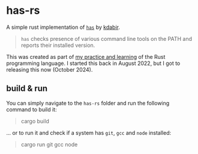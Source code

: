 # has-rs

A simple rust implementation of [`has`](https://github.com/kdabir/has) by [kdabir](https://github.com/kdabir).
> `has` checks presence of various command line tools on the PATH and reports their installed version.

This was created as part of [my practice and learning](https://github.com/joedf/LearningRust) of the Rust programming language. I started this back in August 2022, but I got to releasing this now (October 2024).

## build & run

You can simply navigate to the `has-rs` folder and run the following command to build it:
> cargo build

... or to run it and check if a system has `git`, `gcc` and `node` installed:
> cargo run git gcc node

